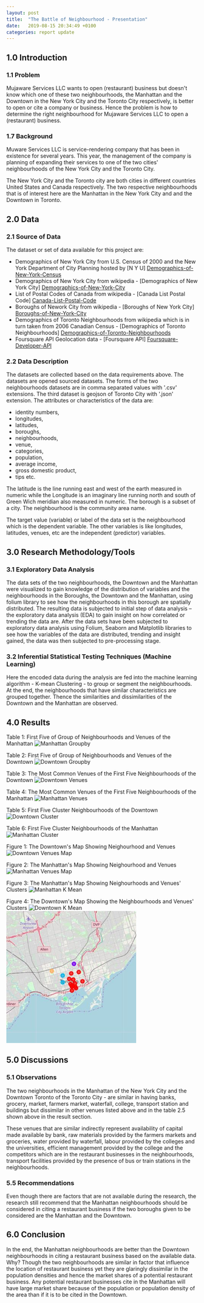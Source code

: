```yaml
---
layout: post
title:  "The Battle of Neighbourhood - Presentation"
date:   2019-08-15 20:34:49 +0100
categories: report update
---
```


## 1.0 Introduction
### 1.1 Problem 
Mujaware Services LLC wants to open (restaurant) business but doesn't know which one of these two neighbourhoods, the Manhattan and the Downtown in the New York City and the Toronto City respectively, is better to open or cite a company or business. 
Hence the problem is
how to determine the right neighbourhood for Mujaware Services LLC to open a (restaurant) business.
### 1.7  Background

Muware Services LLC is service-rendering company that has been in existence for several years. This year, the management of the company is planning of expanding their services to one of the two cities' neighbourhoods of the New York City and the Toronto City. 

The New York City and the Toronto city are both cities in different countries United States and Canada respectively. The two respective neighbourhoods that is of interest here are the Manhattan in the New York City and and the Downtown in Toronto.
## 2.0 Data

### 2.1 Source of Data
The dataset or set of data available for this project are:
* Demographics of New York City from U.S. Census of 2000 and the New York Department
of City Planning hosted by [N Y U] [Demographics-of-New-York-Census]
* Demographics of New York City from wikipedia - [Demographics of New York City] [Demographics-of-New-York-City]
* List of Postal Codes of Canada from wikipedia - [Canada List Postal Code] [Canada-List-Postal-Code]
* Boroughs of Nework City from wikipedia - [Boroughs of New York City] [Boroughs-of-New-York-City] 
* Demographics of Toronto Neighbourhoods from wikipedia which is in turn taken from 2006 Canadian Census - [Demographics of Toronto Neighbourhoods] [Demographics-of-Toronto-Neighbourhoods]
* Foursquare API Geolocation data - [Foursquare API] [Foursquare-Developer-API]

### 2.2 Data Description
The datasets are collected based on the data requirements above. The datasets are opened sourced datasets. 
The forms of the two neighbourhoods datasets are in comma separated values with '.csv' extensions. The third dataset is geojson of Toronto City with '.json' extension.
The attributes or characteristics of the data are: 
* identity numbers, 
* longitudes, 
* latitudes, 
* boroughs, 
* neighbourhoods, 
* venue, 
* categories, 
* population, 
* average income, 
* gross domestic product, 
* tips etc.

The latitude is the line running east and west of the earth measured in numeric while
the Longitude is an imaginary line running north and south of Green Wich meridian also measured in numeric.
The borough is a subset of a city. The neighbourhood is the community area name. 

The target value (variable) or label of the data set is the neighbourhood which is the dependent variable. The other variables is like longitudes, latitudes, venues, etc are the independent (predictor) variables.

## 3.0 Research Methodology/Tools

### 3.1 Exploratory Data Analysis
The data sets of the two neighbourhoods, the Downtown and the Manhattan were visualized to gain knowledge of the distribution of variables and the neighbourhoods in the Boroughs, the Downtown and the Manhattan, using folium library to see how the neighbourhoods in this borough are spatially distributed. The resulting data is subjected to initial step of data analysis – the exploratory data analysis (EDA) to gain insight on how correlated or trending the data are.
After the data sets have been subjected to exploratory data analysis using Folium, Seaborn and Matplotlib libraries to see how the variables of the data are distributed, trending and insight gained, the data was then subjected to pre-processing stage.

### 3.2    Inferential Statistical Testing Techniques (Machine Learning)
Here the encoded data during the analysis are fed into the machine learning algorithm - K-mean Clustering - to group or segment the neighbourhoods. At the end, the neighbourhoods that have similar characteristics are grouped together. Thence the similarities and dissimilarities of the Downtown and the Manhattan are observed.

## 4.0 Results
Table 1: First Five of Group of Neighbourhoods and Venues of the Manhattan
![Manhattan Groupby]({{site.baseurl}}/images/manhattan-groupby.JPG)

Table 2: First Five of Group of Neighbourhoods and Venues of the Downtown
![Downtown Groupby]({{site.baseurl}}/images/downtown-groupby.JPG)

Table 3: The Most Common Venues of the First Five Neighbourhoods of the Downtown
![Downtown Venues]({{site.baseurl}}/images/downtown-venues.JPG)

Table 4: The Most Common Venues of the First Five Neighbourhoods of the Manhattan
![Manhattan Venues]({{site.baseurl}}/images/manhattan-venues.JPG)

Table 5: First Five Cluster Neighbourhoods of the Downtown
![Downtown Cluster]({{site.baseurl}}/images/downtown-cluster.JPG)

Table 6: First Five Cluster Neighbourhoods of the Manhattan
![Manhattan Cluster]({{site.baseurl}}/images/manhattan-cluster.JPG)

Figure 1: The Downtown's Map Showing Neighourhood and Venues
![Downtown Venues Map]({{site.baseurl}}/images/downtown-venues-map.JPG)

Figure 2: The Manhattan's Map Showing Neighourhood and Venues
![Manhattan Venues Map]({{site.baseurl}}/images/manhattan-venues-map.JPG)

Figure 3: The Manhattan's Map Showing Neighourhoods and Venues' Clusters
![Manhattan K Mean]({{site.baseurl}}/images/manhattan-kmean.JPG)

Figure 4: The Downtown's Map Showing the Neighbourhoods and Venues' Clusters
![Downtown K Mean]({{site.baseurl}}/images/downtown-kmean.JPG)
<img src='/images/downtown-kmean.JPG'/>

## 5.0 Discussions
### 5.1 Observations
The two neighbourhoods in the Manhattan of the New York City and the Downtown Toronto of the Toronto City - are similar in having banks, grocery, market, farmers market, waterfall, college, transport station and buildings but dissimilar in other venues listed above and in the table 2.5 shown above in the result section.

These venues that are similar indirectly represent availability of capital made available by bank, raw materials provided by the farmers markets and groceries, water provided by waterfall, labour provided by the colleges and the universities, efficient management provided by the college and the competitors which are in the restaurant businesses in the neighbourhoods, transport facilities provided by the presence of bus or train stations in the neighbourhoods.

### 5.5 Recommendations
Even though there are factors that are not available during the research, the research still recommend that the Manhattan neighbourhoods should be considered in citing a restaurant business if the two boroughs given to be considered are the Manhattan and the Downtown.
## 6.0 Conclusion
In the end, the Manhattan neighbourhoods are better than the Downtown neighbourhoods in citing a restaurant business based on the available data. Why? Though the two neighbourhoods are similar in factor that influence the location of restaurant business yet they are glaringly dissimilar in the population densities and hence the market shares of a potential restaurant business.
Any potential restaurant businesses cite in the Manhattan will have large market share because of the population or population density of the area than if it is to be cited in the Downtown.

[Demographics-of-New-York-Census]: https://www1.nyc.gov/site/doh/data/health-tools/neighborhood-statistics-demographics.page

[Demographics-of-New-York-City]:https://en.wikipedia.org/wiki/Demographics_of_New_York_City

[Demographics-of-Toronto-Neighbourhoods]:https://en.wikipedia.org/wiki/Demographics_of_Toronto_Neighbourhoods

[Foursquare-Developer-API]:https://foursquare.com

[Boroughs-of-New-York-City]:https://en.wikipedia.org/wiki/Buroughs_of_New_York_City

[Canada-List-Postal-Code]:https://en.wikipedia.org/wiki/List_of_postal_codes_of_Canada:_M

[Geospatial-Data-of-Canada]: http://cocl.us/Geospatial_data

[Geocoder-Python-package]:https://geocoder.readthedocs.io/index.html

[BeautifulSoup-package]:http://beautiful-soup-4.readthedocs.io/en/latest/
